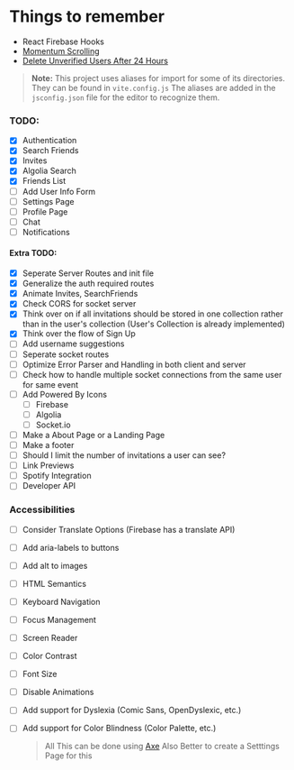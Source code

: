 # Things to remember

-   React Firebase Hooks
-   [Momentum Scrolling](https://medium.com/@d_vsh/craft-a-smooth-momentum-scrolling-experience-with-react-and-framer-motion-72533d3cfc92)
-   [Delete Unverified Users After 24 Hours](https://stackoverflow.com/questions/67148672/how-to-delete-unverified-e-mail-addresses-in-firebase-authentication-flutter)

> **Note:** This project uses aliases for import for some of its directories. They can be found in `vite.config.js`
> The aliases are added in the `jsconfig.json` file for the editor to recognize them.

### TODO:

-   [x] Authentication
-   [x] Search Friends
-   [x] Invites
-   [x] Algolia Search
-   [x] Friends List
-   [ ] Add User Info Form
-   [ ] Settings Page
-   [ ] Profile Page
-   [ ] Chat
-   [ ] Notifications

#### Extra TODO:

-   [x] Seperate Server Routes and init file
-   [x] Generalize the auth required routes
-   [x] Animate Invites, SearchFriends
-   [x] Check CORS for socket server
-   [x] Think over on if all invitations should be stored in one collection rather than in the user's collection (User's Collection is already implemented)
-   [x] Think over the flow of Sign Up
-   [ ] Add username suggestions
-   [ ] Seperate socket routes
-   [ ] Optimize Error Parser and Handling in both client and server
-   [ ] Check how to handle multiple socket connections from the same user for same event
-   [ ] Add Powered By Icons
    -   [ ] Firebase
    -   [ ] Algolia
    -   [ ] Socket.io
-   [ ] Make a About Page or a Landing Page
-   [ ] Make a footer
-   [ ] Should I limit the number of invitations a user can see?
-   [ ] Link Previews
-   [ ] Spotify Integration
-   [ ] Developer API

### Accessibilities

-   [ ] Consider Translate Options (Firebase has a translate API)
-   [ ] Add aria-labels to buttons
-   [ ] Add alt to images
-   [ ] HTML Semantics
-   [ ] Keyboard Navigation
-   [ ] Focus Management
-   [ ] Screen Reader
-   [ ] Color Contrast
-   [ ] Font Size
-   [ ] Disable Animations
-   [ ] Add support for Dyslexia (Comic Sans, OpenDyslexic, etc.)
-   [ ] Add support for Color Blindness (Color Palette, etc.)

    > All This can be done using [Axe](https://www.deque.com/axe/)
    > Also Better to create a Setttings Page for this
